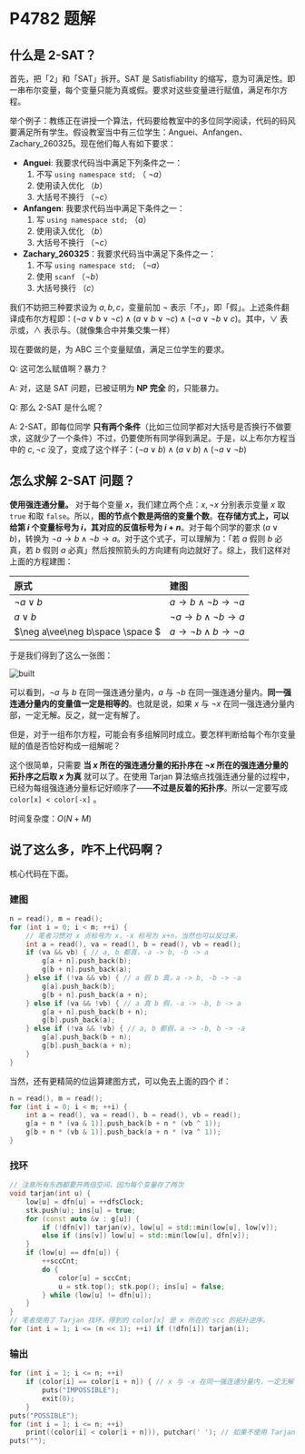 # P4782 题解

## 什么是 2-SAT？
首先，把「2」和「SAT」拆开。SAT 是 Satisfiability 的缩写，意为可满足性。即一串布尔变量，每个变量只能为真或假。要求对这些变量进行赋值，满足布尔方程。

举个例子：教练正在讲授一个算法，代码要给教室中的多位同学阅读，代码的码风要满足所有学生。假设教室当中有三位学生：Anguei、Anfangen、Zachary_260325。现在他们每人有如下要求：

+ **Anguei**: 我要求代码当中满足下列条件之一：
  1. 不写 `using namespace std;` （ $\neg a$）
  2. 使用读入优化 （$b$）
  3. 大括号不换行 （$\neg c$）
+ **Anfangen**: 我要求代码当中满足下条件之一：
  1. 写 `using namespace std;` （$a$）
  2. 使用读入优化 （$b$）
  3. 大括号不换行 （$\neg c$）
+ **Zachary_260325**：我要求代码当中满足下条件之一：
  1. 不写 `using namespace std;` （$\neg a$）
  2. 使用 `scanf` （$\neg b$）
  3. 大括号换行 （$c$）
 
我们不妨把三种要求设为 $a,b,c$，变量前加 $\neg$ 表示「不」，即「假」。上述条件翻译成布尔方程即：$(\neg a\vee b\vee\neg c) \wedge (a\vee b\vee\neg c) \wedge (\neg a\vee\neg b\vee c)$。其中，$\vee$ 表示或，$\wedge$ 表示与。（就像集合中并集交集一样）

现在要做的是，为 ABC 三个变量赋值，满足三位学生的要求。

Q: 这可怎么赋值啊？暴力？

A: 对，这是 SAT 问题，已被证明为 **NP 完全** 的，只能暴力。

Q: 那么 2-SAT 是什么呢？

A: 2-SAT，即每位同学 **只有两个条件**（比如三位同学都对大括号是否换行不做要求，这就少了一个条件）不过，仍要使所有同学得到满足。于是，以上布尔方程当中的 $c,\neg c$ 没了，变成了这个样子：$(\neg a\vee b) \wedge (a\vee b) \wedge (\neg a\vee\neg b)$

## 怎么求解 2-SAT 问题？
**使用强连通分量。** 对于每个变量 $x$，我们建立两个点：$x, \neg x$ 分别表示变量 $x$ 取 `true` 和取 `false`。所以，**图的节点个数是两倍的变量个数**。**在存储方式上，可以给第 $i$ 个变量标号为 $i$，其对应的反值标号为 $i + n$**。对于每个同学的要求 $(a \vee b)$，转换为 $\neg a\rightarrow b\wedge\neg b\rightarrow a$。对于这个式子，可以理解为：「若 $a$ 假则 $b$ 必真，若 $b$ 假则 $a$ 必真」然后按照箭头的方向建有向边就好了。综上，我们这样对上面的方程建图：

| 原式 | 建图 |
| :----------- | :----------- |
| $\neg a\vee b$     | $a\rightarrow b\wedge\neg b\rightarrow\neg a$ |
| $a \vee b$         | $\neg a\rightarrow b\wedge\neg b\rightarrow a$ |
| $\neg a\vee\neg b\space \space $ | $a\rightarrow\neg b\wedge b\rightarrow\neg a$ |

于是我们得到了这么一张图：

![built](https://s1.ax1x.com/2018/08/22/PTAjy9.png)

可以看到，$\neg a$ 与 $b$ 在同一强连通分量内，$a$ 与 $\neg b$ 在同一强连通分量内。**同一强连通分量内的变量值一定是相等的**。也就是说，如果 $x$ 与 $\neg x$ 在同一强连通分量内部，一定无解。反之，就一定有解了。

但是，对于一组布尔方程，可能会有多组解同时成立。要怎样判断给每个布尔变量赋的值是否恰好构成一组解呢？

这个很简单，只需要 **当 $x$ 所在的强连通分量的拓扑序在 $\neg x$ 所在的强连通分量的拓扑序之后取 $x$ 为真** 就可以了。在使用 Tarjan 算法缩点找强连通分量的过程中，已经为每组强连通分量标记好顺序了——**不过是反着的拓扑序**。所以一定要写成 `color[x] < color[-x]` 。

时间复杂度：$O(N + M)$

## 说了这么多，咋不上代码啊？
核心代码在下面。
### 建图
```cpp
n = read(), m = read();
for (int i = 0; i < m; ++i) {
    // 笔者习惯对 x 点标号为 x，-x 标号为 x+n，当然也可以反过来。
    int a = read(), va = read(), b = read(), vb = read();
    if (va && vb) { // a, b 都真，-a -> b, -b -> a
        g[a + n].push_back(b);
        g[b + n].push_back(a);
    } else if (!va && vb) { // a 假 b 真，a -> b, -b -> -a
        g[a].push_back(b);
        g[b + n].push_back(a + n);
    } else if (va && !vb) { // a 真 b 假，-a -> -b, b -> a
        g[a + n].push_back(b + n);
        g[b].push_back(a);
    } else if (!va && !vb) { // a, b 都假，a -> -b, b -> -a
        g[a].push_back(b + n);
        g[b].push_back(a + n);
    }
}
```
当然，还有更精简的位运算建图方式，可以免去上面的四个 if：
```cpp
n = read(), m = read();
for (int i = 0; i < m; ++i) {
    int a = read(), va = read(), b = read(), vb = read();
    g[a + n * (va & 1)].push_back(b + n * (vb ^ 1));
    g[b + n * (vb & 1)].push_back(a + n * (va ^ 1));
}
```


### 找环
```cpp
// 注意所有东西都要开两倍空间，因为每个变量存了两次
void tarjan(int u) {
    low[u] = dfn[u] = ++dfsClock;
    stk.push(u); ins[u] = true;
    for (const auto &v : g[u]) {
        if (!dfn[v]) tarjan(v), low[u] = std::min(low[u], low[v]);
        else if (ins[v]) low[u] = std::min(low[u], dfn[v]);
    }
    if (low[u] == dfn[u]) {
        ++sccCnt;
        do {
            color[u] = sccCnt;
            u = stk.top(); stk.pop(); ins[u] = false;
        } while (low[u] != dfn[u]);
    }
}
// 笔者使用了 Tarjan 找环，得到的 color[x] 是 x 所在的 scc 的拓扑逆序。
for (int i = 1; i <= (n << 1); ++i) if (!dfn[i]) tarjan(i);
```
### 输出
```cpp
for (int i = 1; i <= n; ++i)
    if (color[i] == color[i + n]) { // x 与 -x 在同一强连通分量内，一定无解
        puts("IMPOSSIBLE");
        exit(0);
    }
puts("POSSIBLE");
for (int i = 1; i <= n; ++i)
    print((color[i] < color[i + n])), putchar(' '); // 如果不使用 Tarjan 找环，请改成大于号
puts("");
```
